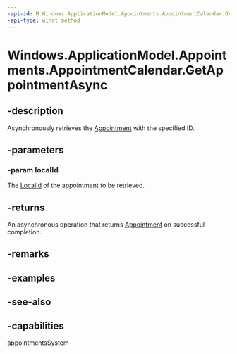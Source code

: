 ```yaml
---
-api-id: M:Windows.ApplicationModel.Appointments.AppointmentCalendar.GetAppointmentAsync(System.String)
-api-type: winrt method
---
```


<!-- Method syntax
public Windows.Foundation.IAsyncOperation<Windows.ApplicationModel.Appointments.Appointment> GetAppointmentAsync(System.String localId)
-->

# Windows.ApplicationModel.Appointments.AppointmentCalendar.GetAppointmentAsync

## -description
Asynchronously retrieves the [Appointment](appointment.md) with the specified ID.

## -parameters
### -param localId
The [LocalId](appointment_localid.md) of the appointment to be retrieved.

## -returns
An asynchronous operation that returns [Appointment](appointment.md) on successful completion.

## -remarks

## -examples

## -see-also

## -capabilities
appointmentsSystem
